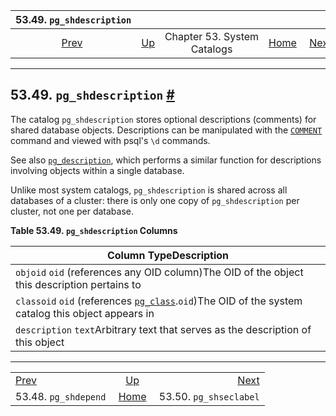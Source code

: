 <!--?xml version="1.0" encoding="UTF-8" standalone="no"?-->

|                53.49. `pg_shdescription`               |                                                   |                             |                                                       |                                                            |
| :----------------------------------------------------: | :------------------------------------------------ | :-------------------------: | ----------------------------------------------------: | ---------------------------------------------------------: |
| [Prev](catalog-pg-shdepend.html "53.48. pg_shdepend")  | [Up](catalogs.html "Chapter 53. System Catalogs") | Chapter 53. System Catalogs | [Home](index.html "PostgreSQL 17devel Documentation") |  [Next](catalog-pg-shseclabel.html "53.50. pg_shseclabel") |

***

## 53.49. `pg_shdescription` [#](#CATALOG-PG-SHDESCRIPTION)

[]()

The catalog `pg_shdescription` stores optional descriptions (comments) for shared database objects. Descriptions can be manipulated with the [`COMMENT`](sql-comment.html "COMMENT") command and viewed with psql's `\d` commands.

See also [`pg_description`](catalog-pg-description.html "53.19. pg_description"), which performs a similar function for descriptions involving objects within a single database.

Unlike most system catalogs, `pg_shdescription` is shared across all databases of a cluster: there is only one copy of `pg_shdescription` per cluster, not one per database.

**Table 53.49. `pg_shdescription` Columns**

| Column TypeDescription                                                                                                                        |
| --------------------------------------------------------------------------------------------------------------------------------------------- |
| `objoid` `oid` (references any OID column)The OID of the object this description pertains to                                                  |
| `classoid` `oid` (references [`pg_class`](catalog-pg-class.html "53.11. pg_class").`oid`)The OID of the system catalog this object appears in |
| `description` `text`Arbitrary text that serves as the description of this object                                                              |

***

|                                                        |                                                       |                                                            |
| :----------------------------------------------------- | :---------------------------------------------------: | ---------------------------------------------------------: |
| [Prev](catalog-pg-shdepend.html "53.48. pg_shdepend")  |   [Up](catalogs.html "Chapter 53. System Catalogs")   |  [Next](catalog-pg-shseclabel.html "53.50. pg_shseclabel") |
| 53.48. `pg_shdepend`                                   | [Home](index.html "PostgreSQL 17devel Documentation") |                                     53.50. `pg_shseclabel` |
